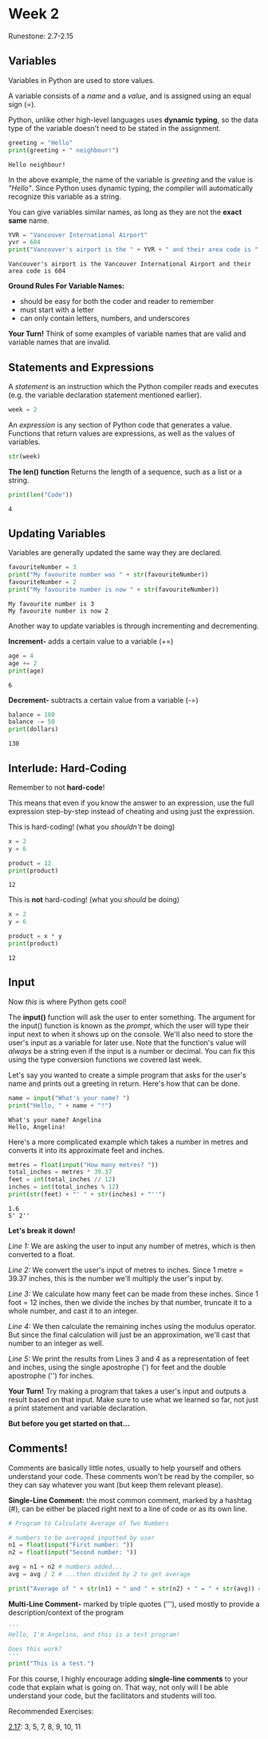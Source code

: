 ﻿
# Week 2

Runestone: 2.7-2.15

## Variables
Variables in Python are used to store values.

A variable consists of a *name* and a *value*, and is assigned using an equal sign (=).

Python, unlike other high-level languages uses **dynamic typing**, so the data type of the variable doesn't need to be stated in the assignment.

```python
greeting = "Hello"
print(greeting + " neighbour!")
```
```
Hello neighbour!
```

In the above example, the name of the variable is *greeting* and the value is *"Hello"*. Since Python uses dynamic typing, the compiler will automatically recognize this variable as a string.

You can give variables similar names, as long as they are not the **exact same** name.

```python
YVR = "Vancouver International Airport"
yvr = 604
print("Vancouver's airport is the " + YVR + " and their area code is " + str(yvr))
```
```
Vancouver's airport is the Vancouver International Airport and their area code is 604
```
**Ground Rules For Variable Names:**

 - should be easy for both the coder and reader to remember
 - must start with a letter
 - can only contain letters, numbers, and underscores

**Your Turn!** Think of some examples of variable names that are valid and variable names that are invalid.

## Statements and Expressions

A *statement* is an instruction which the Python compiler reads and executes (e.g. the variable declaration statement mentioned earlier).
```python
week = 2
```
An *expression* is any section of Python code that generates a value. Functions that return values are expressions, as well as the values of variables.
```python
str(week)
```
**The len() function**
Returns the length of a sequence, such as a list or a string.
```python
print(len("Code"))
```
```
4
```

## Updating Variables
Variables are generally updated the same way they are declared.

```python
favouriteNumber = 3
print("My favourite number was " + str(favouriteNumber))
favouriteNumber = 2
print("My favourite number is now " + str(favouriteNumber))
```
```
My favourite number is 3
My favourite number is now 2
```
Another way to update variables is through incrementing and decrementing.

**Increment-** adds a certain value to a variable (+=)
```python
age = 4
age += 2
print(age)
```
```
6
```
**Decrement-** subtracts a certain value from a variable (-=)
```python
balance = 180
balance -= 50
print(dollars)
```
```
130
```
## Interlude: Hard-Coding

Remember to not **hard-code**!

This means that even if you know the answer to an expression, use the full expression step-by-step instead of cheating and using just the expression.

This is hard-coding! (what you *shouldn't* be doing)
```python
x = 2
y = 6

product = 12
print(product)
```
```
12
```
This is **not** hard-coding! (what you *should* be doing)

```python
x = 2
y = 6

product = x * y
print(product)
```
```
12
```

## Input
Now *this* is where Python gets cool!

The **input()** function will ask the user to enter something. The argument for the input() function is known as the *prompt*, which the user will type their input next to when it shows up on the console. We'll also need to store the user's input as a variable for later use. Note that the function's value will *always* be a string even if the input is a number or decimal. You can fix this using the type conversion functions we covered last week. 

Let's say you wanted to create a simple program that asks for the user's name and prints out a greeting in return. Here's how that can be done.

```python
name = input("What's your name? ")
print("Hello, " + name + "!")
```
```
What's your name? Angelina
Hello, Angelina!
```

Here's a more complicated example which takes a number in metres and converts it into its approximate feet and inches.
```python
metres = float(input("How many metres? "))
total_inches = metres * 39.37
feet = int(total_inches // 12)
inches = int(total_inches % 12)
print(str(feet) + "' " + str(inches) + "''")
```
```
1.6
5' 2''
```
**Let's break it down!**

*Line 1:* We are asking the user to input any number of metres, which is then converted to a float.

*Line 2:* We convert the user's input of metres to inches. Since 1 metre = 39.37 inches, this is the number we'll multiply the user's input by.

*Line 3:* We calculate how many feet can be made from these inches. Since 1 foot = 12 inches, then we divide the inches by that number, truncate it to a whole number, and cast it to an integer.

*Line 4:* We then calculate the remaining inches using the modulus operator. But since the final calculation will just be an approximation, we'll cast that number to an integer as well.

*Line 5:* We print the results from Lines 3 and 4 as a representation of feet and inches, using the single apostrophe (') for feet and the double apostrophe ('') for inches.

**Your Turn!** Try making a program that takes a user's input and outputs a result based on that input. Make sure to use what we learned so far, not just a print statement and variable declaration.

**But before you get started on that...**

## Comments!

Comments are basically little notes, usually to help yourself and others understand your code. These comments won't be read by the compiler, so they can say whatever you want (but keep them relevant please).

**Single-Line Comment:** the most common comment, marked by a hashtag (#), can be either be placed right next to a line of code or as its own line.
```python
# Program to Calculate Average of Two Numbers

# numbers to be averaged inputted by user
n1 = float(input("First number: "))
n2 = float(input("Second number: "))

avg = n1 + n2 # numbers added...
avg = avg / 2 # ...then divided by 2 to get average

print("Average of " + str(n1) + " and " + str(n2) + " = " + str(avg)) # Average printed out
```
**Multi-Line Comment-** marked by triple quotes ('''), used mostly to provide a description/context of the program
```python
'''
Hello, I'm Angelina, and this is a test program!

Does this work?
'''
print("This is a test.")
```
For this course, I highly encourage adding **single-line comments** to your code that explain what is going on. That way, not only will I be able understand your code, but the facilitators and students will too.

Recommended Exercises:

[2.17](https://runestone.academy/runestone/books/published/fopp/index.html): 3, 5, 7, 8, 9, 10, 11
